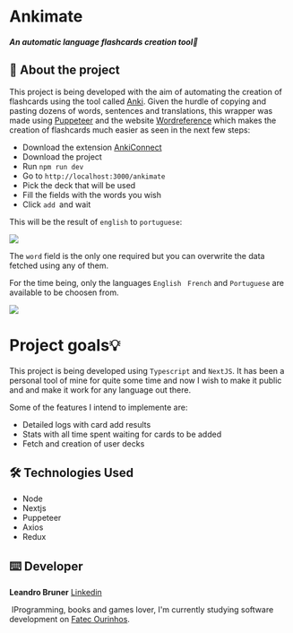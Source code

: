 # Ankimate 
##### An automatic language flashcards creation tool📖 

## 🚀 About the project

This project is being developed with the aim of automating the creation of flashcards using the tool called [Anki](https://apps.ankiweb.net/). Given the hurdle of copying and pasting dozens of words, sentences and translations, this wrapper was made using [Puppeteer]((https://pptr.dev/)) and the website [Wordreference](https://www.wordreference.com/) which makes the creation of flashcards much easier as seen in the next few steps:

* Download the extension [AnkiConnect](https://ankiweb.net/shared/info/2055492159)
* Download the project
* Run `npm run dev`
* Go to `http://localhost:3000/ankimate`
* Pick the deck that will be used
* Fill the fields with the words you wish
* Click `add `and wait

This will be the result of `english` to `portuguese`:

![](C:\Users\LB_01\WebstormProjects\ankimate\docs\images\cardPreview.png)

The `word` field is the only one required but you can overwrite the data fetched using any of them.

For the time being, only the languages `English `  `French` and `Portuguese` are available to be choosen from.

![](C:\Users\LB_01\WebstormProjects\ankimate\docs\images\landingPagePreview.png)

# Project goals:bulb: 

This project is being developed using `Typescript` and `NextJS`. It has been a personal tool of mine for quite some time and now I wish to make it public and and make it work for any language out there.

Some of the features I intend to implemente are:

* Detailed logs with card add results
* Stats with all time spent waiting for cards to be added
* Fetch and creation of user decks

## 🛠️ Technologies Used

- Node
- Nextjs
- Puppeteer
- Axios
- Redux

## ⌨️ Developer

**Leandro Bruner** [Linkedin](https://www.linkedin.com/in/leandro-bruner-a887361b8/)

​	IProgramming, books and games lover, I'm currently studying software development on [Fatec Ourinhos](https://www.fatecourinhos.edu.br/).